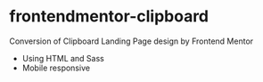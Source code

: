 # frontendmentor-clipboard
Conversion of Clipboard Landing Page design by Frontend Mentor 
- Using HTML and Sass
- Mobile responsive
